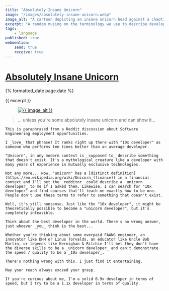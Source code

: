 ```yaml
---
title: "Absolutely Insane Unicorn"
image: "/images/absolutely-insane-unicorn.webp"
image_alt: "A cartoon depicting an insane unicorn head against a chaotic and colorful background"
excerpt: "A random musing on the terminology we use to describe developers."
tags:
    - language
published: true
webmention:
    send: true
    receive: true
---
```


<h1 class="post__title p-name"><a class="u-url" href="{{ page.url }}">Absolutely Insane Unicorn</a></h1>
<time class="post__date dt-published" datetime="{% iso_date page.date %}">{% formatted_date page.date %}</time>

<p class="p-summary hidden">{{ excerpt }}</p>

<div class="e-content">
    <figure class="post__image">
        <a href="{{ page.url }}"
        ><img
            src="{{ image }}"
            alt="{{ image_alt }}"
        ></a>
    </figure>

> ... unless you're some absolutely insane unicorn and can show it...

    This is paraphrased from a Reddit discussion about Software Engineering employment opportunities.

    I _love_ that phrase! It ranks right up there with "10x developer" as someone who performs ten times better than an average developer.

    "Unicorn", in any modern context is _supposed to_ describe something that doesn't exist. It's a mythological creature like a developer with many years of experience in mutually exclusive technologies.

    Not any more... Now, "unicorn" has a [distinct definition](https://en.wikipedia.org/wiki/Unicorn_(finance)) in a financial context and I'll bet the _redditor_ could describe a _unicorn developer_ to me if I asked them. Likewise, I can search for "10x developer" and find courses that'll teach me exactly how to be one. People don't use these terms to refer to something that doesn't exist.

    Well, it's still nonsense. Just like the "10x developer", it might be theoretically possible to become a "unicorn developer", but it's completely infeasible.

    Think about the best developer in the world. There's no wrong answer, just whoever _you_ think is the best...

    Whether you're thinking about some overpaid FAANG engineer, an innovator like DHH or Linus Torvalds, an educator like Uncle Bob Martin, or legends like Kernighan & Ritchie I'll bet they don't have the diverse skills to be a _unicorn developer_ and can't demonstrate the speed / quality to be a _10x developer_.

    There's nothing wrong with this. I just find it entertaining.

    May your reach always exceed your grasp.

    If you're curious about me, I'm a solid 0.9x developer in terms of speed, but I try to be a 1.1x developer in terms of quality.
</div>
